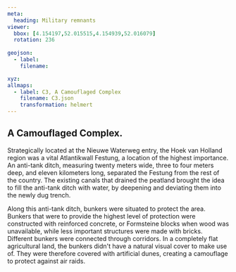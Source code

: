 ```yaml
---
meta:
  heading: Military remnants
viewer:
  bbox: [4.154197,52.015515,4.154939,52.016079]
  rotation: 236
  
geojson:
  - label:
    filename: 

xyz:
allmaps:
  - label: C3, A Camouflaged Complex
    filename: C3.json
    transformation: helmert
---
```


## A Camouflaged Complex.

Strategically located at the Nieuwe Waterweg entry, the Hoek van Holland region was a vital Atlantikwall Festung, a location of the highest importance. An anti-tank ditch, measuring twenty meters wide, three to four meters deep, and eleven kilometers long, separated the Festung from the rest of the country. The existing canals that drained the peatland brought the idea to fill the anti-tank ditch with water, by deepening and deviating them into the newly dug trench.

Along this anti-tank ditch, bunkers were situated to protect the area. Bunkers that were to provide the highest level of protection were constructed with reinforced concrete, or Formsteine blocks when wood was unavailable, while less important structures were made with bricks. Different bunkers were connected through corridors. In a completely flat agricultural land, the bunkers didn't have a natural visual cover to make use of. They were therefore covered with artificial dunes, creating a camouflage to protect against air raids.